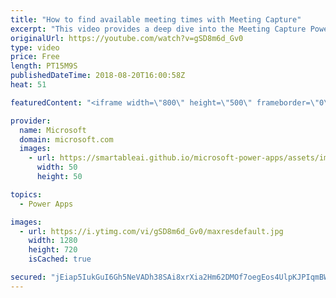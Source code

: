 ```yaml
---
title: "How to find available meeting times with Meeting Capture"
excerpt: "This video provides a deep dive into the Meeting Capture PowerApps sample template. Learn how to find available meeting times for all meeting attendees when building in the Meeting Capture app.  Learn more: https://powerapps.microsoft.com/en-us/blog/capture-meetings-notes-like-a-pro/"
originalUrl: https://youtube.com/watch?v=gSD8m6d_Gv0
type: video
price: Free
length: PT15M9S
publishedDateTime: 2018-08-20T16:00:58Z
heat: 51

featuredContent: "<iframe width=\"800\" height=\"500\" frameborder=\"0\" src=\"https://www.youtube.com/embed/gSD8m6d_Gv0\" allow=\"accelerometer; autoplay; encrypted-media; gyroscope; picture-in-picture\" allowfullscreen></iframe>"

provider:
  name: Microsoft
  domain: microsoft.com
  images:
    - url: https://smartableai.github.io/microsoft-power-apps/assets/images/organizations/microsoft.com-50x50.jpg
      width: 50
      height: 50

topics:
  - Power Apps

images:
  - url: https://i.ytimg.com/vi/gSD8m6d_Gv0/maxresdefault.jpg
    width: 1280
    height: 720
    isCached: true

secured: "jEiap5IukGuI6Gh5NeVADh38SAi8xrXia2Hm62DMOf7oegEos4UlpKJPIqmBW84xxSboXBeTmG4nR2n4AQqNRphOKRYe81apaELi1wf06b3WRgzyqnf01HsNAMZrgej6GtL2Z3XZB0ovnhazQIIrj14zeyGaepdTBoB/jubFEreA2kPWINYTEUhBH7H2kzjE0SwRBQ3DOPDMH1IZNhr+1zINXkYK9BVPXzBstZCMwDDdJmj7dQcbf1hwSikhaB33CmR9v7PRJtAcQdoZzEuAH2Z4qVeejNQ9HiiSIA39gVCuUrHLXBMGF7hF956SALY2nt6pYlz1iQJJpCQGYaXeoHzNu2KkVT/gokaDCVSKHUv6Qy02Qs1hC/sBDqv2QsrzgOcC7lNFaMb3QQLhUeF7o3aYAxvXAp0s09Jzwdcf0yE=;feVbWOKccFpkB5heqfQagg=="
---
```


